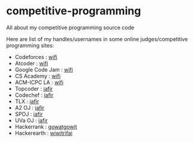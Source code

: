 # competitive-programming
All about my competitive programming source code

Here are list of my handles/usernames in some online judges/competitive programming sites:
- Codeforces      : [wifi](http://codeforces.com/profile/wifi)
- Atcoder         : [wifi](https://atcoder.jp/user/wifi)
- Google Code Jam : [wifi](https://www.go-hero.net/jam/16/name/iafir)
- CS Academy      : [wifi](https://csacademy.com/user/wifi)
- ACM-ICPC LA     : [wifi](https://icpcarchive.ecs.baylor.edu/uhunt/id/133370)
- Topcoder        : [iafir](https://www.topcoder.com/members/iafir/)
- Codechef        : [iafir](https://www.codechef.com/users/iafir)
- TLX             : [iafir](https://sso.ia-toki.org/)
- A2 OJ           : [iafir](https://a2oj.com/profile?Username=iafir)
- SPOJ            : [iafir](http://www.spoj.com/users/iafir/)
- UVa OJ          : [iafir](http://uhunt.felix-halim.net/id/520488)
- Hackerrank      : [gowatgowit](https://www.hackerrank.com/gowatgowit)
- Hackerearth     : [wiwitrifai](https://www.hackerearth.com/@wiwitrifai)